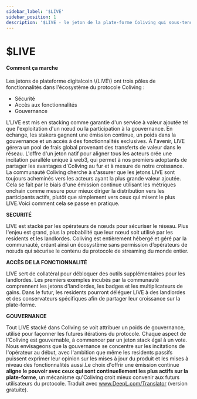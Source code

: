 ```yaml
---
sidebar_label: '$LIVE'
sidebar_position: 1
description: '$LIVE - le jeton de la plate-forme Coliving qui sous-tend les actions à valeur ajoutée dans Coliving'
---
```


# $LIVE

#### Comment ça marche

Les jetons de plateforme digitalcoin \\(LIVE\\) ont trois pôles de fonctionnalités dans l'écosystème du protocole Coliving :

* Sécurité
* Accès aux fonctionnalités
* Gouvernance

L'LIVE est mis en stacking comme garantie d'un service à valeur ajoutée tel que l'exploitation d'un nœud ou la participation à la gouvernance. En échange, les stakers gagnent une émission continue, un poids dans la gouvernance et un accès à des fonctionnalités exclusives. À l'avenir, LIVE gérera un pool de frais global provenant des transferts de valeur dans le réseau. L'offre d'un jeton natif pour aligner tous les acteurs crée une incitation parallèle unique à web3, qui permet à nos premiers adoptants de partager les avantages d'Coliving au fur et à mesure de notre croissance. La communauté Coliving cherche à s'assurer que les jetons LIVE sont toujours acheminés vers les acteurs ayant la plus grande valeur ajoutée. Cela se fait par le biais d'une émission continue utilisant les métriques onchain comme mesure pour mieux diriger la distribution vers les participants actifs, plutôt que simplement vers ceux qui misent le plus LIVE.Voici comment cela se passe en pratique.

**SECURITÉ**

LIVE est stacké par les opérateurs de nœuds pour sécuriser le réseau. Plus l'enjeu est grand, plus la probabilité que leur nœud soit utilisé par les residents et les landlordes. Coliving est entièrement hébergé et géré par la communauté, créant ainsi un écosystème sans permission d’opérateurs de nœuds qui sécurise le contenu du protocole de streaming du monde entier.

**ACCÈS DE LA FONCTIONNALITÉ**

LIVE sert de collatéral pour débloquer des outils supplémentaires pour les landlordes. Les premiers exemples incubés par la communauté comprennent les jetons d'landlordes, les badges et les multiplicateurs de gains. Dans le futur, les residents pourront déléguer LIVE à des landlordes et des conservateurs spécifiques afin de partager leur croissance sur la plate-forme.

**GOUVERNANCE**

Tout LIVE stacké dans Coliving se voit attribuer un poids de gouvernance, utilisé pour façonner les futures itérations du protocole. Chaque aspect de l'Coliving est gouvernable, à commencer par un jeton stack égal à un vote. Nous envisageons que la gouvernance se concentre sur les incitations de l'opérateur au début, avec l'ambition que même les residents passifs puissent exprimer leur opinion sur les mises à jour du produit et les mises à niveau des fonctionnalités aussi.Le choix d'offrir une émission continue **aligne le pouvoir avec ceux qui sont continuellement les plus actifs sur la plate-forme**, un mécanisme qu'Coliving croit mieux convenir aux futurs utilisateurs du protocole. Traduit avec www.DeepL.com/Translator (version gratuite).

